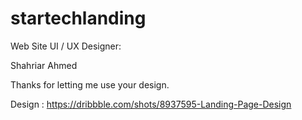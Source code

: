 # startechlanding
Web Site
UI / UX Designer:

Shahriar Ahmed

Thanks for letting me use your design. 

Design : https://dribbble.com/shots/8937595-Landing-Page-Design
